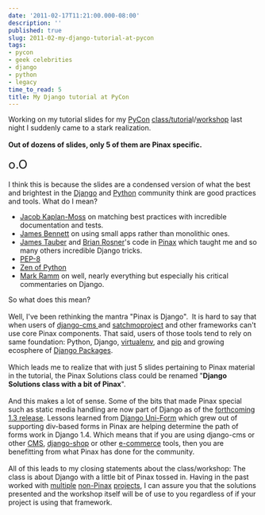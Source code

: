 ```yaml
---
date: '2011-02-17T11:21:00.000-08:00'
description: ''
published: true
slug: 2011-02-my-django-tutorial-at-pycon
tags:
- pycon
- geek celebrities
- django
- python
- legacy
time_to_read: 5
title: My Django tutorial at PyCon
---
```


Working on my tutorial slides for my <a href="http://us.pycon.org/2011">PyCon</a> <a href="http://us.pycon.org/2011/schedule/presentations/111/">class/tutoria</a>l/<a href="http://pydanny.blogspot.com/2011/02/my-pinax-solutions-class-at-pycon-2011.html">workshop</a> last night I suddenly came to a stark realization.<br /><br /><b>Out of dozens of slides, only 5 of them are Pinax specific.</b><br /><br /><span class="Apple-style-span" style="font-size: x-large;">o.O</span><br /><br />I think this is because the slides are a condensed version of what the best and brightest in the <a href="http://djangoproject.com/">Django</a> and <a href="http://python.org/">Python</a> community think are good practices and tools. What do I mean?<br /><ul><li><a href="http://jacobian.org/">Jacob Kaplan-Moss</a> on matching best practices with incredible documentation and tests.</li><li><a href="http://b-list.org/">James Bennett</a>&nbsp;on using small apps rather than monolithic ones.</li><li><a href="http://jtauber.com/">James Tauber</a> and <a href="http://brianrosner.com/">Brian Rosner</a>'s code in <a href="http://pinaxproject.com/">Pinax</a> which taught me and so many others incredible Django tricks.</li><li><a href="http://www.python.org/dev/peps/pep-0008/">PEP-8</a></li><li><a href="http://www.python.org/dev/peps/pep-0020/">Zen of Python</a></li><li><a href="http://compoundthinking.com/blog/index.php/about/">Mark Ramm</a>&nbsp;on well, nearly everything but especially his critical commentaries on Django.</li></ul>So what does this mean?<br /><br />Well, I've been rethinking the mantra "Pinax is Django". &nbsp;It is hard to say that when users of <a href="http://django-cms.org/">django-cms </a>and <a href="http://satchmoproject.com/">satchmoproject</a> and other frameworks can't use core Pinax components. That said, users of those tools tend to rely on same foundation: Python, Django, <a href="http://virtualenv.openplans.org/">virtualenv</a>, and <a href="http://pip.openplans.org/">pip</a> and growing ecosphere of <a href="http://djangopackages.com/">Django Packages</a>.<br /><br />Which leads me to realize that with just 5 slides pertaining to Pinax material in the tutorial, the Pinax Solutions class could be renamed "<b>Django Solutions class with a bit of Pinax</b>".<br /><br />And this makes a lot of sense. Some of the bits that made Pinax special such as static media handling are now part of Django as of the <a href="http://docs.djangoproject.com/en/dev/releases/1.3/#extended-static-files-handling">forthcoming 1.3 release</a>. Lessons learned from <a href="https://github.com/pydanny/django-uni-form">Django Uni-Form</a> which grew out of supporting div-based forms in Pinax are helping determine the path of forms work in Django 1.4. Which means that if you are using django-cms or other <a href="http://www.djangopackages.com/grids/g/cms/">CMS</a>, <a href="http://django-shop.org/">django-shop</a> or other <a href="http://www.djangopackages.com/grids/g/ecommerce/">e-commerce</a> tools, then you are benefitting from what Pinax has done for the community.<br /><br />All of this leads to my closing statements about the class/workshop: The class is about Django with a little bit of Pinax tossed in. Having in the past worked with <a href="http://storymarket.com/">multiple</a> <a href="http://science.nasa.gov/">non-Pinax</a> <a href="http://cartwheelweb.com/">projects</a>, I can assure you that the solutions presented and the workshop itself will be of use to you regardless of if your project is using that framework.